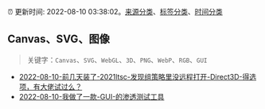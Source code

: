 :alarm_clock: 更新时间: 2022-08-10 03:38:02。[来源分类](../README.md)、[标签分类](../TAGS.md)、[时间分类](../TIMELINE.md)

## Canvas、SVG、图像


> 关键字：`Canvas`、`SVG`、`WebGL`、`3D`、`PNG`、`WebP`、`RGB`、`GUI`



- [2022-08-10-前几天装了-2021ltsc-发现组策略里没远程打开-Direct3D-得选项，有大佬试过么？](https://www.v2ex.com/t/871867) 
- [2022-08-10-我做了一款-GUI-的渗透测试工具](https://www.v2ex.com/t/871840) 